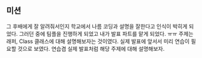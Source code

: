 ## 미션

그 후배에게 잘 알려줘서인지 학교에서 나름 코딩과 설명을 잘한다고 인식이 박히게 되었다. 그러던 중에 팀플을 진행하게 되었고
내가 발표 파트를 맡게 되었다. ㅠㅠ 주제는 래퍼, Class 클래스에 대해 설명해보자는 것이였다. 실제 발표에 앞서서 미리 연습이 필요할 것으로 보였다. 연습겸 실제 발표처럼 해당 주제에 대해 설명해보자.